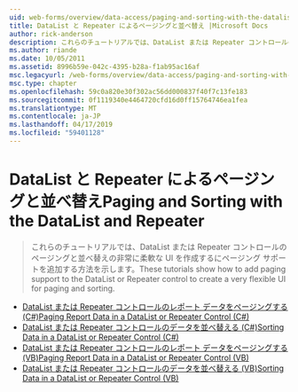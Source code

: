 ```yaml
---
uid: web-forms/overview/data-access/paging-and-sorting-with-the-datalist-and-repeater/index
title: DataList と Repeater によるページングと並べ替え |Microsoft Docs
author: rick-anderson
description: これらのチュートリアルでは、DataList または Repeater コントロールのページングと並べ替えの非常に柔軟な UI を作成するにページング サポートを追加する方法を示します。
ms.author: riande
ms.date: 10/05/2011
ms.assetid: 8996b59e-042c-4395-b28a-f1ab95ac16af
msc.legacyurl: /web-forms/overview/data-access/paging-and-sorting-with-the-datalist-and-repeater
msc.type: chapter
ms.openlocfilehash: 59c0a820e30f302ac56dd000837f40f7c13fe183
ms.sourcegitcommit: 0f1119340e4464720cfd16d0ff15764746ea1fea
ms.translationtype: MT
ms.contentlocale: ja-JP
ms.lasthandoff: 04/17/2019
ms.locfileid: "59401128"
---
```

# <a name="paging-and-sorting-with-the-datalist-and-repeater"></a><span data-ttu-id="56d84-103">DataList と Repeater によるページングと並べ替え</span><span class="sxs-lookup"><span data-stu-id="56d84-103">Paging and Sorting with the DataList and Repeater</span></span>

> <span data-ttu-id="56d84-104">これらのチュートリアルでは、DataList または Repeater コントロールのページングと並べ替えの非常に柔軟な UI を作成するにページング サポートを追加する方法を示します。</span><span class="sxs-lookup"><span data-stu-id="56d84-104">These tutorials show how to add paging support to the DataList or Repeater control to create a very flexible UI for paging and sorting.</span></span>


- [<span data-ttu-id="56d84-105">DataList または Repeater コントロールのレポート データをページングする (C#)</span><span class="sxs-lookup"><span data-stu-id="56d84-105">Paging Report Data in a DataList or Repeater Control (C#)</span></span>](paging-report-data-in-a-datalist-or-repeater-control-cs.md)
- [<span data-ttu-id="56d84-106">DataList または Repeater コントロールのデータを並べ替える (C#)</span><span class="sxs-lookup"><span data-stu-id="56d84-106">Sorting Data in a DataList or Repeater Control (C#)</span></span>](sorting-data-in-a-datalist-or-repeater-control-cs.md)
- [<span data-ttu-id="56d84-107">DataList または Repeater コントロールのレポート データをページングする (VB)</span><span class="sxs-lookup"><span data-stu-id="56d84-107">Paging Report Data in a DataList or Repeater Control (VB)</span></span>](paging-report-data-in-a-datalist-or-repeater-control-vb.md)
- [<span data-ttu-id="56d84-108">DataList または Repeater コントロールのデータを並べ替える (VB)</span><span class="sxs-lookup"><span data-stu-id="56d84-108">Sorting Data in a DataList or Repeater Control (VB)</span></span>](sorting-data-in-a-datalist-or-repeater-control-vb.md)
